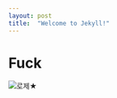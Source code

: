 ```yaml
---
layout: post
title:  "Welcome to Jekyll!"
---
```

# Fuck

![로제★](E:\STUDY\KJ-Min-github-blog\KJ-Min.github.io\images\2023-06-23-second\로제★.jpg)
